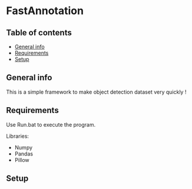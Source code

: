 # FastAnnotation

## Table of contents
* [General info](#general-info)
* [Requirements](#requirements)
* [Setup](#setup)

## General info

This is a simple framework to make object detection dataset very quickly !

## Requirements

Use Run.bat to execute the program.

Libraries:
* Numpy
* Pandas
* Pillow

## Setup
